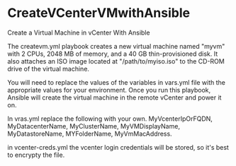 # CreateVCenterVMwithAnsible

Create a Virtual Machine in vCenter With Ansible

The createvm.yml playbook creates a new virtual machine named "myvm" with 2 CPUs, 2048 MB of memory, and a 40 GB thin-provisioned disk. It also attaches an ISO image located at "/path/to/myiso.iso" to the CD-ROM drive of the virtual machine.

You will need to replace the values of the variables in vars.yml file with the appropriate values for your environment. Once you run this playbook, Ansible will create the virtual machine in the remote vCenter and power it on.

In vras.yml replace the following with your own.
MyVcenterIpOrFQDN, MyDatacenterName, MyClusterName, MyVMDisplayName, MyDatastoreName, MYFolderName, MyVmMacAddress.

in vcenter-creds.yml the vcenter login credentials will be stored, so it's best to encrypty the file.
